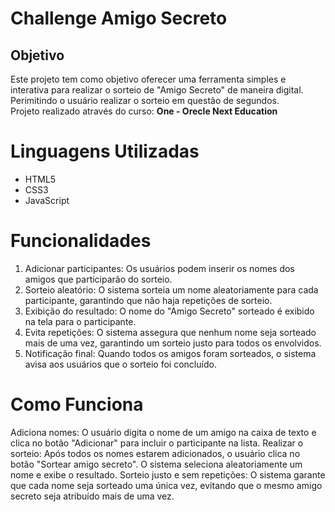 # Challenge Amigo Secreto

<h2>Objetivo</h2>
Este projeto tem como objetivo oferecer uma ferramenta simples e interativa para realizar o sorteio de "Amigo Secreto" de maneira digital. Perimitindo o usuário realizar o sorteio em questão de segundos.
<br/>
Projeto realizado através do curso: <Strong> One - Orecle Next Education </Strong>

<h1>Linguagens Utilizadas</h1>
<ul>
<li>HTML5</li>
<li>CSS3</li>
<li>JavaScript</li>
</ul>


<h1>Funcionalidades</h1>
<ol>
<li>Adicionar participantes: Os usuários podem inserir os nomes dos amigos que participarão do sorteio.</li>
<li>Sorteio aleatório: O sistema sorteia um nome aleatoriamente para cada participante, garantindo que não haja repetições de sorteio.</li>
<li>Exibição do resultado: O nome do "Amigo Secreto" sorteado é exibido na tela para o participante.</li>
<li>Evita repetições: O sistema assegura que nenhum nome seja sorteado mais de uma vez, garantindo um sorteio justo para todos os envolvidos.</li>
<li>Notificação final: Quando todos os amigos foram sorteados, o sistema avisa aos usuários que o sorteio foi concluído.</li>
</ol>

<h1>Como Funciona</h1>
Adiciona nomes: O usuário digita o nome de um amigo na caixa de texto e clica no botão "Adicionar" para incluir o participante na lista.
Realizar o sorteio: Após todos os nomes estarem adicionados, o usuário clica no botão "Sortear amigo secreto". O sistema seleciona aleatoriamente um nome e exibe o resultado.
Sorteio justo e sem repetições: O sistema garante que cada nome seja sorteado uma única vez, evitando que o mesmo amigo secreto seja atribuído mais de uma vez.


